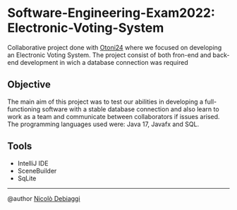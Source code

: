 # Software-Engineering-Exam2022: Electronic-Voting-System
Collaborative project done with [Otoni24](https://github.com/Otoni24) where we focused on developing an Electronic Voting System. The project consist of both fron-end and back-end development in wich a database connection was required

## Objective
The main aim of this project was to test our abilities in developing a full-functioning software with a stable database connection and also learn to work as a team and communicate between collaborators if issues arised. The programming languages used were: Java 17, Javafx and SQL.

## Tools
- IntelliJ IDE
- SceneBuilder
- SqLite

---
 @author [Nicolò Debiaggi](https://github.com/NicoloDebiaggi)
